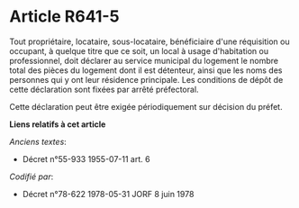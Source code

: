 # Article R641-5

Tout propriétaire, locataire, sous-locataire, bénéficiaire d'une réquisition ou occupant, à quelque titre que ce soit, un
local à usage d'habitation ou professionnel, doit déclarer au service municipal du logement le nombre total des pièces du
logement dont il est détenteur, ainsi que les noms des personnes qui y ont leur résidence principale. Les conditions de dépôt
de cette déclaration sont fixées par arrêté préfectoral.

Cette déclaration peut être exigée périodiquement sur décision du préfet.

**Liens relatifs à cet article**

_Anciens textes_:

  - Décret n°55-933 1955-07-11 art. 6

_Codifié par_:

  - Décret n°78-622 1978-05-31 JORF 8 juin 1978
